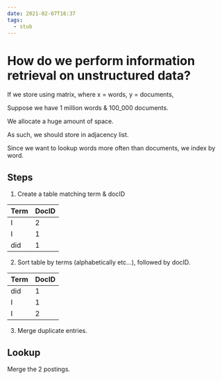 ```yaml
---
date: 2021-02-07T16:37
tags: 
  - stub
---
```


# How do we perform information retrieval on unstructured data?

If we store using matrix, where x = words, y = documents,

Suppose we have 1 million words & 100_000 documents.

We allocate a huge amount of space.

As such, we should store in adjacency list.

Since we want to lookup words more often than documents, we index by word.

## Steps

1. Create a table matching term & docID

| Term | DocID |
|------|-------|
| I    | 2     |
| I    | 1     |
| did  | 1     |

2. Sort table by terms (alphabetically etc...), followed by docID.

| Term | DocID |
|------|-------|
| did  | 1     |
| I    | 1     |
| I    | 2     |

3. Merge duplicate entries.

## Lookup

Merge the 2 postings.

<b9cd36ee>

